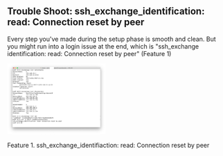 ## Trouble Shoot: ssh_exchange_identification: read: Connection reset by peer

Every step you've made during the setup phase is smooth and clean. But you might run into a login issue at the end, which is "ssh_exchange identification: read: Connection reset by peer" (Feature 1)

<img src = "images/1.png" alt= "Hello" style="width: 45%"> 

Feature 1. ssh_exchange_identifiaction: read: Connection reset by peer 
